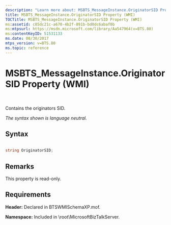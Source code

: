 ```yaml
---
description: "Learn more about: MSBTS_MessageInstance.OriginatorSID Property (WMI)"
title: MSBTS_MessageInstance.OriginatorSID Property (WMI)
TOCTitle: MSBTS_MessageInstance.OriginatorSID Property (WMI)
ms:assetid: c85dc21c-a670-4b2f-891b-bd0dc6abaf0b
ms:mtpsurl: https://msdn.microsoft.com/library/Aa547964(v=BTS.80)
ms:contentKeyID: 51531133
ms.date: 08/30/2017
mtps_version: v=BTS.80
ms.topic: reference
---
```


# MSBTS\_MessageInstance.OriginatorSID Property (WMI)

 

Contains the originators SID.

*The syntax shown is language neutral.*

## Syntax

```C#
  
string OriginatorSID;  
```

## Remarks

This property is read-only.

## Requirements

**Header:** Declared in BTSWMISchemaXP.mof.

**Namespace:** Included in \\root\\MicrosoftBizTalkServer.

